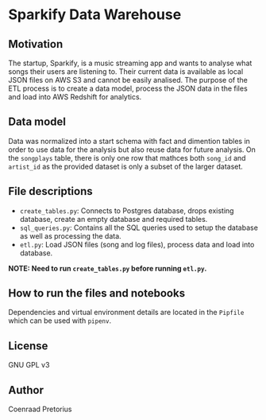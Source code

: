 # Sparkify Data Warehouse

## Motivation

The startup, Sparkify, is a music streaming app and wants to analyse what songs their users are listening to. Their current data is available as local JSON files on AWS S3 and cannot be easily analised. The purpose of the ETL process is to create a data model, process the JSON data in the files and load into AWS Redshift for analytics.

## Data model

Data was normalized into a start schema with fact and dimention tables in order to use data for the analysis but also reuse data for future analysis. On the `songplays` table, there is only one row that mathces both `song_id` and `artist_id` as the provided dataset is only a subset of the larger dataset.

## File descriptions

- `create_tables.py`: Connects to Postgres database, drops existing database, create an empty database and required tables.
- `sql_queries.py`: Contains all the SQL queries used to setup the database as well as processing the data.
- `etl.py`: Load JSON files (song and log files), process data and load into database.

**NOTE: Need to run `create_tables.py` before running `etl.py`.**

## How to run the files and notebooks

Dependencies and virtual environment details are located in the `Pipfile` which can be used with `pipenv`.

## License

GNU GPL v3

## Author

Coenraad Pretorius
